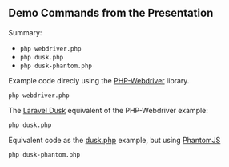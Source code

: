 ## Demo Commands from the Presentation

Summary:

- `php webdriver.php`
- `php dusk.php`
- `php dusk-phantom.php`

Example code direcly using the [PHP-Webdriver](https://github.com/facebook/php-webdriver) library.
```
php webdriver.php
```

The [Laravel Dusk](https://github.com/laravel/dusk/) equivalent of the PHP-Webdriver example:
```
php dusk.php
```

Equivalent code as the [dusk.php](./dusk.php) example, but using [PhantomJS](http://phantomjs.org/)
```
php dusk-phantom.php
```
